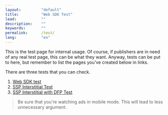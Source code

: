 ```yaml
---
layout:         "default"
title:          "Web SDK Test"
lead:           ""
description:    ""
keywords:       ""
permalink:      /test/
lang:           "en"
---
```

This is the test page for internal usage. Of course, if publishers are in need of any real test page, this can be what they want. Anyway, tests can be put to here, but remember to list the pages you've created below in links.

There are three tests that you can check.

1. [Web SDK test](web-test)
2. [SSP Interstitial Test](ssp)
3. [SSP Interstitial with DFP Test](ssp/dfp)

> Be sure that you're watching ads in mobile mode. This will lead to less unnecessary argument.
